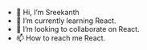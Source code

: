 - 👋 Hi, I’m Sreekanth
- 🌱 I’m currently learning React.
- 💞️ I’m looking to collaborate on React.
- 📫 How to reach me React.
